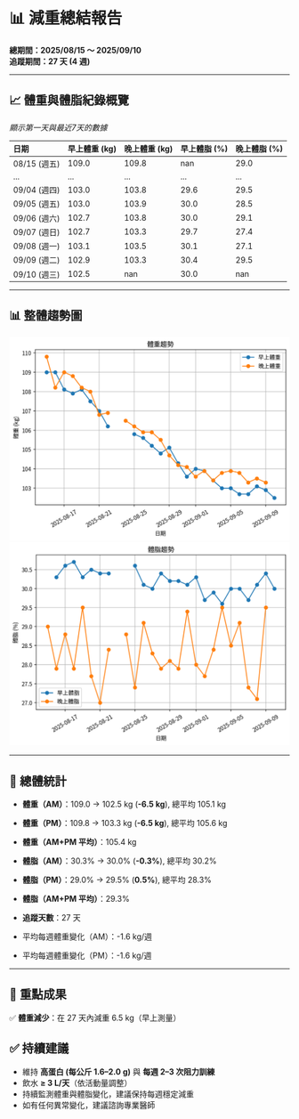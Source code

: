 # 📊 減重總結報告

**總期間：2025/08/15 ～ 2025/09/10**  
**追蹤期間：27 天 (4 週)**  

---

## 📈 體重與體脂紀錄概覽

*顯示第一天與最近7天的數據*

| 日期         | 早上體重 (kg)   | 晚上體重 (kg)   | 早上體脂 (%)   | 晚上體脂 (%)   |
|:-----------|:------------|:------------|:-----------|:-----------|
| 08/15 (週五) | 109.0       | 109.8       | nan        | 29.0       |
| ...        | ...         | ...         | ...        | ...        |
| 09/04 (週四) | 103.0       | 103.8       | 29.6       | 29.5       |
| 09/05 (週五) | 103.0       | 103.9       | 30.0       | 28.5       |
| 09/06 (週六) | 102.7       | 103.8       | 30.0       | 29.1       |
| 09/07 (週日) | 102.7       | 103.3       | 29.7       | 27.4       |
| 09/08 (週一) | 103.1       | 103.5       | 30.1       | 27.1       |
| 09/09 (週二) | 102.9       | 103.3       | 30.4       | 29.5       |
| 09/10 (週三) | 102.5       | nan         | 30.0       | nan        |

---

## 📊 整體趨勢圖

![體重趨勢](summary_weight_trend.png)
![體脂率趨勢](summary_bodyfat_trend.png)

---

## 📌 總體統計

- **體重（AM）**：109.0 → 102.5 kg  (**-6.5 kg**), 總平均 105.1 kg  
- **體重（PM）**：109.8 → 103.3 kg  (**-6.5 kg**), 總平均 105.6 kg  
- **體重（AM+PM 平均）**：105.4 kg  

- **體脂（AM）**：30.3% → 30.0%  (**-0.3%**), 總平均 30.2%  
- **體脂（PM）**：29.0% → 29.5%  (**0.5%**), 總平均 28.3%  
- **體脂（AM+PM 平均）**：29.3%  

- **追蹤天數**：27 天  
- 平均每週體重變化（AM）：-1.6 kg/週  
- 平均每週體重變化（PM）：-1.6 kg/週

---

## 🎯 重點成果

✅ **體重減少**：在 27 天內減重 6.5 kg（早上測量）  

## ✅ 持續建議
- 維持 **高蛋白 (每公斤 1.6–2.0 g)** 與 **每週 2–3 次阻力訓練**  
- 飲水 **≥ 3 L/天**（依活動量調整）  
- 持續監測體重與體脂變化，建議保持每週穩定減重  
- 如有任何異常變化，建議諮詢專業醫師  
